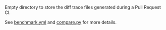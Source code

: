 Empty directory to store the diff trace files generated during a Pull Request CI.

See [benchmark.yml](https://github.com/arangoml/pyg-adapter/blob/master/.github/workflows/benchmark.yml) and [compare.py](https://github.com/arangoml/pyg-adapter/blob/master/benchmark/compare.py) for more details.